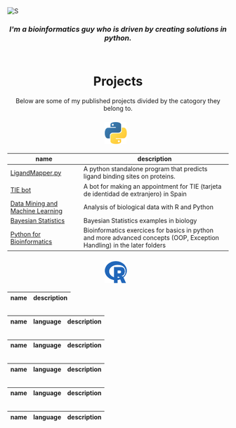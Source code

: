 <picture>
    <source media="(prefers-color-scheme: dark)" srcset="https://raw.githubusercontent.com/niqolla/niqolla/main/imgs/banner_dark.jpg"> 
    <source media="(prefers-color-scheme: light)" srcset="https://raw.githubusercontent.com/niqolla/niqolla/main/imgs/banner.png">
    <img alt="S">
</picture>

<h3 align="center"><i><b>I'm a bioinformatics guy who is driven by creating solutions  in python.</b></i></h3>

<br>

<h1 align="center">Projects</h1>
<p align="center">Below are some of my published projects divided by the catogory they belong to.</p>

<h3 align="center">
  <img src="./imgs/python.png" height="50" width="50" style="margin-right: 10px">
</h3>

|name|description|
|---|---|
|<a href="https://formacio.bq.ub.edu/~u217733/LigandMapper/">LigandMapper.py</a>|A python standalone program that predicts ligand binding sites on proteins.|
|<a href="https://github.com/niqolla/tie-spain">TIE bot</a>|A bot for making an appointment for TIE (tarjeta de identidad de extranjero) in Spain|
|<a href="https://github.com/niqolla/DataMining">Data Mining and Machine Learning</a>|Analysis of biological data with R and Python|
|<a href="https://github.com/niqolla/bayesian_statistics_bioinformatics">Bayesian Statistics</a>|Bayesian Statistics examples in biology|
|<a href="https://github.com/niqolla/python_basics_and_OOP_exercises_bioinformatics">Python for Bioinformatics</a>|Bioinformatics exercices for basics in python and more advanced concepts (OOP, Exception Handling) in the later folders|

<h3 align="center">
<img src="./imgs/R.png" height="50" width="50" style="margin-right: 10px">
</h3>

|name|description|
|---|---|

<h2></h2>

|name|language|description|
|---|---|---|

<h2></h2>

|name|language|description|
|---|---|---|

<h2></h2>

|name|language|description|
|---|---|---|

<h2></h2>

|name|language|description|
|---|---|---|

<h2></h2>

|name|language|description|
|---|---|---|
